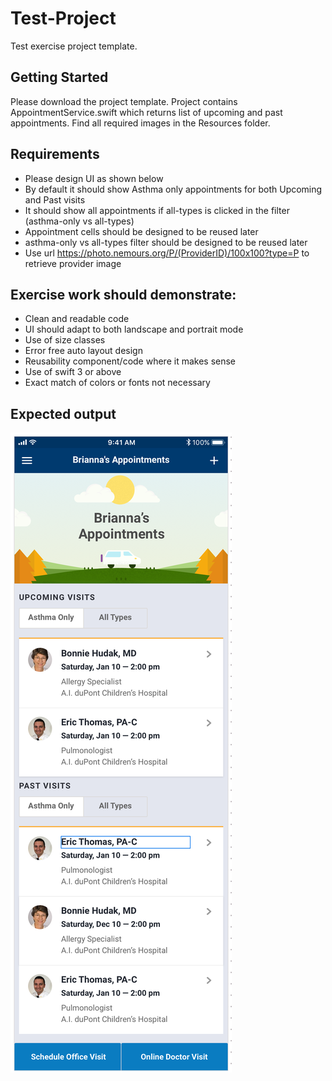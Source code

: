 # Test-Project

Test exercise project template.

## Getting Started

Please download the project template. Project contains AppointmentService.swift which returns list of upcoming and past appointments. Find all required images in the Resources folder.

## Requirements

* Please design UI as shown below
* By default it should show Asthma only appointments for both Upcoming and Past visits
* It should show all appointments if all-types is clicked in the filter (asthma-only vs all-types)
* Appointment cells should be designed to be reused later
* asthma-only vs all-types filter should be designed to be reused later
* Use url https://photo.nemours.org/P/(ProviderID)/100x100?type=P to retrieve provider image

## Exercise work should demonstrate:

* Clean and readable code
* UI should adapt to both landscape and portrait mode
* Use of size classes
* Error free auto layout design
* Reusability component/code where it makes sense
* Use of swift 3 or above
* Exact match of colors or fonts not necessary

## Expected output

![alt text](https://github.com/asthma-nemours/Test-Project/blob/master/Resources/Design.png)



